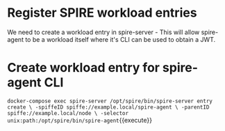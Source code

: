 # Register SPIRE workload entries

We need to create a workload entry in spire-server - This will allow
spire-agent to be a workload itself where it's CLI can be used to obtain a
JWT.

# Create workload entry for spire-agent CLI

`docker-compose exec spire-server /opt/spire/bin/spire-server entry create \
-spiffeID spiffe://example.local/spire-agent \
-parentID spiffe://example.local/node \
-selector unix:path:/opt/spire/bin/spire-agent`{{execute}}
